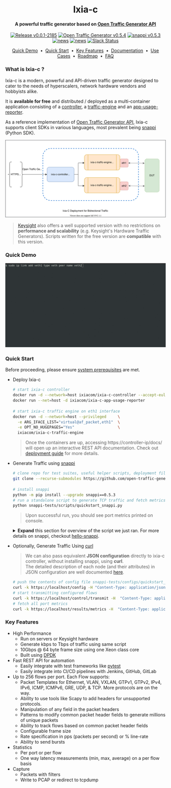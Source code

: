 <h1 align="center">
  <br>
  Ixia-c
  <br>
</h1>

<h4 align="center">
  A powerful traffic generator based on <a href="https://github.com/open-traffic-generator/models" target="_blank">Open Traffic Generator API</a>
</h4>

<p align="center">
  <a href="https://hub.docker.com/r/ixiacom/ixia-c-controller/tags"><img alt="Release v0.0.1-2185" src="https://img.shields.io/badge/release-v0.0.1--2185-brightgreen"></a>
  <a href="https://redocly.github.io/redoc/?url=https://github.com/open-traffic-generator/models/releases/download/v0.5.4/openapi.yaml"><img alt="Open Traffic Generator v0.5.4" src="https://img.shields.io/badge/open--traffic--generator-v0.5.4-brightgreen"></a>
  <a href="https://pypi.org/project/snappi/0.5.3"><img alt="snappi v0.5.3" src="https://img.shields.io/badge/snappi-v0.5.3-brightgreen"></a>
  <a href="docs/news.md"><img alt="news" src="https://img.shields.io/badge/-news-blue?logo=github"></a>
  <a href="docs/contribute.md"><img alt="news" src="https://img.shields.io/badge/-contribute-blue?logo=github"></a>
  <a href="docs/support.md"><img alt="Slack Status" src="https://img.shields.io/badge/slack-support-blue?logo=slack"></a>
</p>

<p align="center">
  <a href="#quick-demo">Quick Demo</a> &nbsp;•&nbsp;
  <a href="#quick-start">Quick Start</a> &nbsp;•&nbsp;
  <a href="#key-features">Key Features</a> &nbsp;•&nbsp;
  <a href="docs/readme.md">Documentation</a> &nbsp;•&nbsp;
  <a href="docs/usecases.md">Use Cases</a> &nbsp;•&nbsp;
  <a href="docs/roadmap.md">Roadmap</a> &nbsp;•&nbsp;
  <a href="docs/faq.md">FAQ</a>
  <br>
</p>

### What is Ixia-c ?

Ixia-c is a modern, powerful and API-driven traffic generator designed to cater to the needs of hyperscalers, network hardware vendors and hobbyists alike.

It is **available for free** and distributed / deployed as a multi-container application consisting of a [controller](https://hub.docker.com/r/ixiacom/ixia-c-controller), a [traffic-engine](https://hub.docker.com/r/ixiacom/ixia-c-traffic-engine) and an [app-usage-reporter](https://hub.docker.com/r/ixiacom/ixia-c-app-usage-reporter).

As a reference implementation of [Open Traffic Generator API](https://github.com/open-traffic-generator/models), Ixia-c supports client SDKs in various languages, most prevalent being [snappi](https://pypi.org/project/snappi/) (Python SDK).

<p align="center">
<img src="docs/res/ixia-c.drawio.svg" alt="Ixia-c Deployment for Bidirectional Traffic">
</p>

> [Keysight](https://www.keysight.com) also offers a well supported version with no restrictions on **performance and scalability** (e.g. Keysight's Hardware Traffic Generators). Scripts written for the free version are **compatible** with this version.

### Quick Demo

<p align="center">
<img src="docs/res/quick-demo.gif" alt="Quick Demo">
</p>

### Quick Start

Before proceeding, please ensure [system prerequisites](docs/prerequisites.md) are met.

* Deploy Ixia-c

  ```bash
  # start ixia-c controller
  docker run -d --network=host ixiacom/ixia-c-controller --accept-eula
  docker run --net=host -d ixiacom/ixia-c-app-usage-reporter

  # start ixia-c traffic engine on eth1 interface
  docker run -d --network=host --privileged     \
    -e ARG_IFACE_LIST="virtual@af_packet,eth1"  \
    -e OPT_NO_HUGEPAGES="Yes"                   \
    ixiacom/ixia-c-traffic-engine
  ```

  > Once the containers are up, accessing https://controller-ip/docs/ will open up an interactive REST API documentation. Check out [deployment guide](docs/deployments.md) for more details.

* Generate Traffic using [snappi](https://pypi.org/project/snappi/)

  ```bash
  # clone repo for test suites, useful helper scripts, deployment files, etc.
  git clone --recurse-submodules https://github.com/open-traffic-generator/ixia-c && cd ixia-c

  # install snappi
  python -m pip install --upgrade snappi==0.5.3
  # run a standalone script to generate TCP traffic and fetch metrics
  python snappi-tests/scripts/quickstart_snappi.py
  ```

  > Upon successful run, you should see port metrics printed on console.
 
  <details>
  <summary><b>Expand</b> this section for overview of the script we just ran. For more details on snappi, checkout <a href="docs/hello-snappi.md">hello-snappi</a>.</summary>

  ```python
  import snappi
  # create a new API instance where location points to controller
  api = snappi.api(location="https://localhost", verify=False)

  # create a config object to be pushed to controller
  config = api.config()
  # add a port with location pointing to traffic engine
  prt = config.ports.port(name='prt', location='localhost:5555')[-1]
  # add a flow and assign endpoints
  flw = config.flows.flow(name='flw')[-1]
  flw.tx_rx.port.tx_name = prt.name

  # configure 100 packets to be sent, each having a size of 128 bytes
  flw.size.fixed = 128
  flw.duration.fixed_packets.packets = 100

  # add Ethernet, IP and TCP protocol headers with defaults
  flw.packet.ethernet().ipv4().tcp()

  # push configuration
  api.set_config(config)

  # start transmitting configured flows
  ts = api.transmit_state()
  ts.state = ts.START
  api.set_transmit_state(ts)

  # fetch & print port metrics
  req = api.metrics_request()
  req.port.port_names = [prt.name]
  print(api.get_metrics(req))
  ```

  </details>

* Optionally, Generate Traffic Using [curl](https://curl.se/)

  >We can also pass equivalent **JSON configuration** directly to ixia-c controller, without installing snappi, using **curl**.  
  >The detailed description of each node (and their attributes) in JSON configuration are well documented [here](https://redocly.github.io/redoc/?url=https://github.com/open-traffic-generator/models/releases/download/v0.5.4/openapi.yaml).

  ```bash
  # push the contents of config file snappi-tests/configs/quickstart_snappi.json
  curl -k https://localhost/config -H "Content-Type: application/json" -d @snappi-tests/configs/quickstart_snappi.json
  # start transmitting configured flows
  curl -k https://localhost/control/transmit -H  "Content-Type: application/json" -d '{"state": "start"}'
  # fetch all port metrics
  curl -k https://localhost/results/metrics -H  "Content-Type: application/json" -d '{"choice": "port"}}'
  ```

### Key Features

* High Performance
  * Run on servers or Keysight hardware
  * Generate kbps to Tbps of traffic using same script
  * 10Gbps @ 64 byte frame size using one Xeon class core
  * Built using [DPDK](https://www.dpdk.org)
* Fast REST API for automation
  * Easily integrate with test frameworks like [pytest](https://www.pytest.org)
  * Easily integrate into CI/CD pipelines with Jenkins, GitHub, GitLab
* Up to 256 flows per port.  Each Flow supports:
  * Packet Templates for Ethernet, VLAN, VXLAN, GTPv1, GTPv2, IPv4, IPv6, ICMP, ICMPv6, GRE, UDP, & TCP.  More protocols are on the way.
  * Ability to use tools like Scapy to add headers for unsupported protocols.
  * Manipulation of any field in the packet headers
  * Patterns to modify common packet header fields to generate millions of unique packets
  * Ability to track flows based on common packet header fields
  * Configurable frame size
  * Rate specification in pps (packets per second) or % line-rate
  * Ability to send bursts
* Statistics
  * Per port or per flow
  * One way latency measurements (min, max, average) on a per flow basis
* Capture
  * Packets with filters
  * Write to PCAP or redirect to tcpdump
